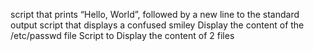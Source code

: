 script that prints “Hello, World”, followed by a new line to the standard output
script that displays a confused smiley
Display the content of the /etc/passwd file
Script to Display the content of 2 files
